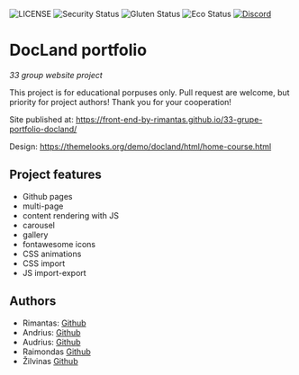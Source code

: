 ![LICENSE](https://img.shields.io/badge/license-MIT-blue.svg?style=flat-square)
![Security Status](https://img.shields.io/security-headers?label=Security&url=https%3A%2F%2Fgithub.com&style=flat-square)
![Gluten Status](https://img.shields.io/badge/Gluten-Free-green.svg)
![Eco Status](https://img.shields.io/badge/ECO-Friendly-green.svg)
[![Discord](https://discord.com/api/guilds/571393319201144843/widget.png)](https://discord.gg/dRwW4rw)

# DocLand portfolio

_33 group website project_

This project is for educational porpuses only. Pull request are welcome, but priority for project authors! Thank you for your cooperation!

Site published at: https://front-end-by-rimantas.github.io/33-grupe-portfolio-docland/

Design: https://themelooks.org/demo/docland/html/home-course.html

## Project features

-   Github pages
-   multi-page
-   content rendering with JS
-   carousel
-   gallery
-   fontawesome icons
-   CSS animations
-   CSS import
-   JS import-export

## Authors

- Rimantas: [Github](https://github.com/belauzas)
- Andrius: [Github](https://github.com/Tyroxy)
- Audrius: [Github](https://github.com/1AMOA)
- Raimondas [Github](https://github.com/RaimondasSileikis)
- Žilvinas [Github](https://github.com/ZilvinasSvirskas)